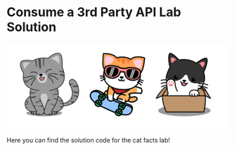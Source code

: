 # Consume a 3rd Party API Lab Solution

![Some happy cats!](assets/cats-header.png)

Here you can find the solution code for the cat facts lab! 